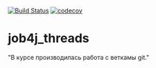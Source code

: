 [![Build Status](https://www.travis-ci.com/Selesito/job4j_threads.svg?branch=master)](https://www.travis-ci.com/Selesito/job4j_threads)
[![codecov](https://codecov.io/gh/Selesito/job4j_threads/branch/master/graph/badge.svg)](https://codecov.io/gh/Selesito/job4j_threads)
# job4j_threads
"В курсе производилась работа с веткамы git."